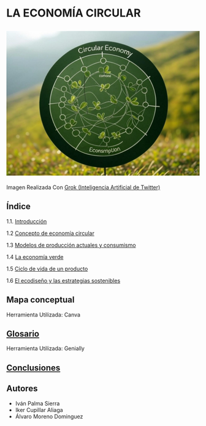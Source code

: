 # LA ECONOMÍA CIRCULAR
![economia_circular](img/economia_circular.jpg)
---
Imagen Realizada Con [Grok (Inteligencia Artificial de Twitter)](https://x.ai/)
## Índice
1.1. [Introducción](.md)

1.2 [Concepto de economía circular](.md)

1.3 [Modelos de producción actuales y consumismo](.md)

1.4 [La economía verde](.md)

1.5 [Ciclo de vida de un producto](.md)

1.6 [El ecodiseño y las estrategias sostenibles](.md)

## Mapa conceptual

Herramienta Utilizada: Canva
## [Glosario]()
Herramienta Utilizada: Genially
## [Conclusiones](conclusion.md)
## Autores
- Iván Palma Sierra
- Iker Cupillar Aliaga
- Álvaro Moreno Dominguez
